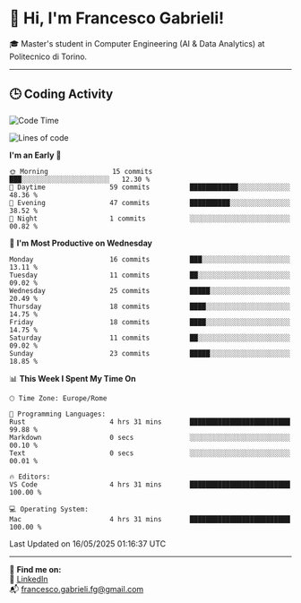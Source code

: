 # 👋 Hi, I'm Francesco Gabrieli!

🎓 Master's student in Computer Engineering (AI & Data Analytics) at Politecnico di Torino.  

---

## 🕒 Coding Activity

<!--START_SECTION:waka-->
![Code Time](http://img.shields.io/badge/Code%20Time-39%20hrs%2042%20mins-blue)

![Lines of code](https://img.shields.io/badge/From%20Hello%20World%20I%27ve%20Written-46.5%20thousand%20lines%20of%20code-blue)

**I'm an Early 🐤** 

```text
🌞 Morning                15 commits          ███░░░░░░░░░░░░░░░░░░░░░░   12.30 % 
🌆 Daytime                59 commits          ████████████░░░░░░░░░░░░░   48.36 % 
🌃 Evening                47 commits          ██████████░░░░░░░░░░░░░░░   38.52 % 
🌙 Night                  1 commits           ░░░░░░░░░░░░░░░░░░░░░░░░░   00.82 % 
```
📅 **I'm Most Productive on Wednesday** 

```text
Monday                   16 commits          ███░░░░░░░░░░░░░░░░░░░░░░   13.11 % 
Tuesday                  11 commits          ██░░░░░░░░░░░░░░░░░░░░░░░   09.02 % 
Wednesday                25 commits          █████░░░░░░░░░░░░░░░░░░░░   20.49 % 
Thursday                 18 commits          ████░░░░░░░░░░░░░░░░░░░░░   14.75 % 
Friday                   18 commits          ████░░░░░░░░░░░░░░░░░░░░░   14.75 % 
Saturday                 11 commits          ██░░░░░░░░░░░░░░░░░░░░░░░   09.02 % 
Sunday                   23 commits          █████░░░░░░░░░░░░░░░░░░░░   18.85 % 
```


📊 **This Week I Spent My Time On** 

```text
🕑︎ Time Zone: Europe/Rome

💬 Programming Languages: 
Rust                     4 hrs 31 mins       █████████████████████████   99.88 % 
Markdown                 0 secs              ░░░░░░░░░░░░░░░░░░░░░░░░░   00.10 % 
Text                     0 secs              ░░░░░░░░░░░░░░░░░░░░░░░░░   00.01 % 

🔥 Editors: 
VS Code                  4 hrs 31 mins       █████████████████████████   100.00 % 

💻 Operating System: 
Mac                      4 hrs 31 mins       █████████████████████████   100.00 % 
```


 Last Updated on 16/05/2025 01:16:37 UTC
<!--END_SECTION:waka-->


---



🔗 **Find me on:**  
💼 [LinkedIn](https://www.linkedin.com/in/francesco-gabrieli)  
📬 francesco.gabrieli.fg@gmail.com  



